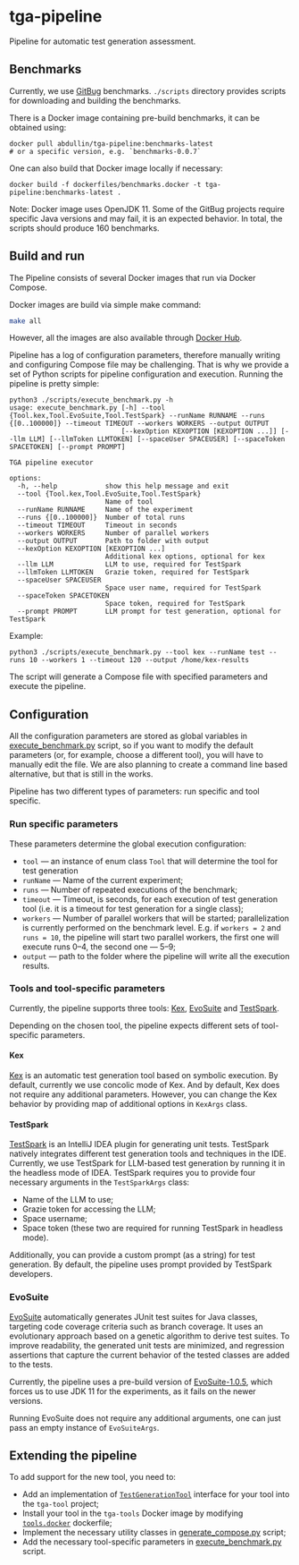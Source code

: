 # tga-pipeline

Pipeline for automatic test generation assessment.

## Benchmarks

Currently, we use [GitBug](https://github.com/gitbugactions/gitbug-java) benchmarks.
`./scripts` directory provides scripts for downloading and building the benchmarks.

There is a Docker image containing pre-build benchmarks, it can be obtained using:

```shell
docker pull abdullin/tga-pipeline:benchmarks-latest 
# or a specific version, e.g. `benchmarks-0.0.7`
```

One can also build that Docker image locally if necessary:

```shell
docker build -f dockerfiles/benchmarks.docker -t tga-pipeline:benchmarks-latest . 
```

Note: Docker image uses OpenJDK 11.
Some of the GitBug projects require specific Java
versions and may fail, it is an expected behavior.
In total, the scripts should produce 160 benchmarks.

## Build and run

The Pipeline consists of several Docker images that run via Docker Compose.

Docker images are build via simple make command:

```bash
make all
```

However, all the images are also available through [Docker Hub](https://hub.docker.com/r/abdullin/tga-pipeline/tags).

Pipeline has a log of configuration parameters, therefore manually writing and configuring Compose file may be
challenging. That is why we provide a set of Python scripts for pipeline configuration and execution. Running the
pipeline is pretty simple:

```shell
python3 ./scripts/execute_benchmark.py -h
usage: execute_benchmark.py [-h] --tool {Tool.kex,Tool.EvoSuite,Tool.TestSpark} --runName RUNNAME --runs {[0..100000]} --timeout TIMEOUT --workers WORKERS --output OUTPUT
                            [--kexOption KEXOPTION [KEXOPTION ...]] [--llm LLM] [--llmToken LLMTOKEN] [--spaceUser SPACEUSER] [--spaceToken SPACETOKEN] [--prompt PROMPT]

TGA pipeline executor

options:
  -h, --help            show this help message and exit
  --tool {Tool.kex,Tool.EvoSuite,Tool.TestSpark}
                        Name of tool
  --runName RUNNAME     Name of the experiment
  --runs {[0..100000]}  Number of total runs
  --timeout TIMEOUT     Timeout in seconds
  --workers WORKERS     Number of parallel workers
  --output OUTPUT       Path to folder with output
  --kexOption KEXOPTION [KEXOPTION ...]
                        Additional kex options, optional for kex
  --llm LLM             LLM to use, required for TestSpark
  --llmToken LLMTOKEN   Grazie token, required for TestSpark
  --spaceUser SPACEUSER
                        Space user name, required for TestSpark
  --spaceToken SPACETOKEN
                        Space token, required for TestSpark
  --prompt PROMPT       LLM prompt for test generation, optional for TestSpark
```

Example:

```shell
python3 ./scripts/execute_benchmark.py --tool kex --runName test --runs 10 --workers 1 --timeout 120 --output /home/kex-results
```

The script will generate a Compose file with specified parameters and execute the pipeline.

## Configuration

All the configuration parameters are stored as global variables in [execute_benchmark.py](scripts/execute_benchmark.py)
script, so if you want to modify the default parameters (or, for example, choose a different tool), you will have to
manually edit the file. We are also planning to create a command line based alternative, but that is still in the works.

Pipeline has two different types of parameters: run specific and tool specific.

### Run specific parameters

These parameters determine the global execution configuration:

* `tool` &mdash; an instance of enum class `Tool` that will determine the tool for test generation
* `runName` &mdash; Name of the current experiment;
* `runs` &mdash; Number of repeated executions of the benchmark;
* `timeout` &mdash; Timeout, is seconds, for each execution of test generation tool (i.e. it is a timeout for test
  generation for a single class);
* `workers` &mdash; Number of parallel workers that will be started; parallelization is currently performed on the
  benchmark level. E.g. if `workers = 2` and `runs = 10`, the pipeline will start two parallel workers, the first one
  will execute runs 0&ndash;4, the second one &mdash; 5&ndash;9;
* `output` &mdash; path to the folder where the pipeline will write all the execution results.

### Tools and tool-specific parameters

Currently, the pipeline supports three tools: [Kex](https://github.com/vorpal-research/kex),
[EvoSuite](https://github.com/EvoSuite/evosuite) and [TestSpark](https://github.com/JetBrains-Research/TestSpark).

Depending on the chosen tool, the pipeline expects different sets of tool-specific parameters.

#### Kex

[Kex](https://github.com/vorpal-research/kex) is an automatic test generation tool based on symbolic execution.
By default, currently we use concolic mode of Kex. And by default, Kex does not require any additional parameters.
However, you can change the Kex behavior by providing map of additional options in `KexArgs` class.

#### TestSpark

[TestSpark](https://github.com/JetBrains-Research/TestSpark) is an IntelliJ IDEA plugin for generating unit tests.
TestSpark natively integrates different test generation tools and techniques in the IDE.
Currently, we use TestSpark for LLM-based test generation by running it in the headless mode of IDEA.
TestSpark requires you to provide four necessary arguments in the `TestSparkArgs` class:

* Name of the LLM to use;
* Grazie token for accessing the LLM;
* Space username;
* Space token (these two are required for running TestSpark in headless mode).

Additionally, you can provide a custom prompt (as a string) for test generation. By default, the pipeline uses prompt
provided by TestSpark developers.

### EvoSuite

[EvoSuite](https://github.com/EvoSuite/evosuite) automatically generates JUnit test suites for Java classes,
targeting code coverage criteria such as branch coverage.
It uses an evolutionary approach based on a genetic algorithm to derive test suites.
To improve readability, the generated unit tests are minimized,
and regression assertions that capture the current behavior of the tested classes are added to the tests.

Currently, the pipeline uses a pre-build version of [EvoSuite-1.0.5](lib/evosuite-1.0.5.jar),
which forces us to use JDK 11 for the experiments, as it fails on the newer versions.

Running EvoSuite does not require any additional arguments, one can just pass an empty instance of `EvoSuiteArgs`.

## Extending the pipeline

To add support for the new tool, you need to:

* Add an implementation
  of [`TestGenerationTool`](tga-core/src/main/kotlin/org/plan/research/tga/core/tool/TestGenerationTool.kt) interface
  for your tool into the `tga-tool` project;
* Install your tool in the `tga-tools` Docker image by modifying [`tools.docker`](dockerfiles/tools.docker) dockerfile;
* Implement the necessary utility classes in [generate_compose.py](scripts/generate_compose.py) script;
* Add the necessary tool-specific parameters in [execute_benchmark.py](./scripts/execute_benchmark.py) script.

